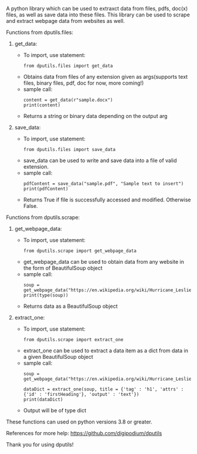 A python library which can be used to extraxct data from files, pdfs, doc(x) files, as well as save data into these files. This library can be used to scrape and extract webpage data from websites as well.

Functions from dputils.files:
1. get_data: 
    - To import, use statement: 
        ```python3
        from dputils.files import get_data
        ``` 
    - Obtains data from files of any extension given as args(supports text files, binary files, pdf, doc for now, more coming!)
    - sample call:
        ```python3
        content = get_data(r"sample.docx")
        print(content)
        ```
    - Returns a string or binary data depending on the output arg

2. save_data:
    - To import, use statement:
         ```python3
        from dputils.files import save_data
        ```
    - save_data can be used to write and save data into a file of valid   extension.
    - sample call: 
         ```python3
        pdfContent = save_data("sample.pdf", "Sample text to insert")
        print(pdfContent)
        ```
    - Returns True if file is successfully accessed and modified. Otherwise False.

Functions from dputils.scrape:
1. get_webpage_data:
    - To import, use statement: 
         ```python3
        from dputils.scrape import get_webpage_data
        ```
    - get_webpage_data can be used to obtain data from any website in the   form of BeautifulSoup object
    - sample call: 
        ```python3
        soup = get_webpage_data("https://en.wikipedia.org/wiki/Hurricane_Leslie_(2018)")
        print(type(soup))
        ```
    - Returns data as a BeautifulSoup object

2. extract_one:
    - To import, use statement: 
        ```python3
        from dputils.scrape import extract_one
        ```
    - extract_one can be used to extract a data item as a dict from data in a given BeautifulSoup object
    - sample call: 
        ```python3
        soup = get_webpage_data("https://en.wikipedia.org/wiki/Hurricane_Leslie_(2018)")

        dataDict = extract_one(soup, title = {'tag' : 'h1', 'attrs' : {'id' : 'firstHeading'}, 'output' : 'text'})
        print(dataDict)
        ```
    - Output will be of type dict

These functions can used on python versions 3.8 or greater.

References for more help: https://github.com/digipodium/dputils

Thank you for using dputils!